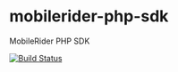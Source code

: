 mobilerider-php-sdk
===================

MobileRider PHP SDK

[![Build Status](https://travis-ci.org/m1ch3lp3r3z/mobilerider-sdk-php.svg?branch=master)](https://travis-ci.org/m1ch3lp3r3z/mobilerider-sdk-php)